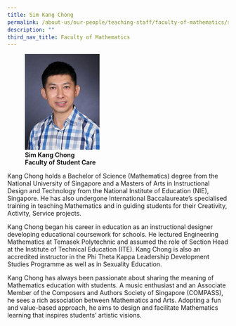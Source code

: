 ```yaml
---
title: Sim Kang Chong
permalink: /about-us/our-people/teaching-staff/faculty-of-mathematics/sim-kang-chong/
description: ""
third_nav_title: Faculty of Mathematics
---
```

<figure>
<img style="width:40%" src="/images/img_8487-sim-kang-chong.jpg">
<figcaption> <strong>Sim Kang Chong<br>
Faculty of Student Care</strong>
</figcaption>
</figure>

Kang Chong holds a Bachelor of Science (Mathematics) degree from the National University of Singapore and a Masters of Arts in Instructional Design and Technology from the National Institute of Education (NIE), Singapore. He has also undergone International Baccalaureate’s specialised training in teaching Mathematics and in guiding students for their Creativity, Activity, Service projects.

  

Kang Chong began his career in education as an instructional designer developing educational coursework for schools. He lectured Engineering Mathematics at Temasek Polytechnic and assumed the role of Section Head at the Institute of Technical Education (ITE). Kang Chong is also an accredited instructor in the Phi Theta Kappa Leadership Development Studies Programme as well as in Sexuality Education.

Kang Chong has always been passionate about sharing the meaning of Mathematics education with students. A music enthusiast and an Associate Member of the Composers and Authors Society of Singapore (COMPASS), he sees a rich association between Mathematics and Arts. Adopting a fun and value-based approach, he aims to design and facilitate Mathematics learning that inspires students’ artistic visions.
